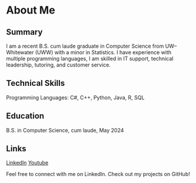 # About Me

## Summary
I am a recent B.S. cum laude graduate in Computer Science from UW–Whitewater (UWW) with a minor in Statistics. I have experience with multiple programming languages, I am skilled in IT support, technical leadership, tutoring, and customer service.

## Technical Skills
Programming Languages: C#, C++, Python, Java, R, SQL

## Education
B.S. in Computer Science, cum laude, May 2024

## Links
[LinkedIn](https://www.linkedin.com/in/matthew-anderson-6146b3264/)
[Youtube](https://www.youtube.com/@TechnoBro03)

Feel free to connect with me on LinkedIn. Check out my projects on GitHub!
